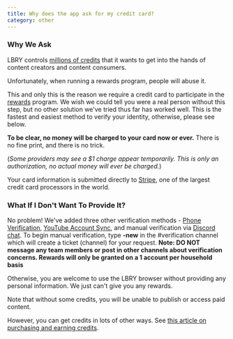 ```yaml
---
title: Why does the app ask for my credit card?
category: other
---
```


### Why We Ask

LBRY controls [millions of credits](https://lbry.io/faq/credit-policy) that it wants to get into the hands of content creators and content consumers.

Unfortunately, when running a rewards program, people will abuse it.

This and only this is the reason we require a credit card to participate in the [rewards](https://lbry.io/faq/rewards) program. We wish we could tell you were a real person without this step, but no other solution we've tried thus far has worked well. This is the fastest and easiest method to verify your identity, otherwise, please see below. 

**To be clear, no money will be charged to your card now or ever.** There is no fine print, and there is no trick.

(*Some providers may see a $1 charge appear temporarily. This is only an authorization, no actual money will ever be charged.*)

Your card information is submitted directly to [Stripe](https://stripe.com), one of the largest credit card processors in the world.

### What If I Don't Want To Provide It?

No problem! We've added three other verification methods - [Phone Verification](https://lbry.io/faq/phone), [YouTube Account Sync](https://lbry.io/faq/youtube), and manual verification via [Discord chat](https://chat.lbry.io). To begin manual verification, type **-new** in the #verification channel which will create a ticket (channel) for your request. **Note: DO NOT message any team members or post in other channels about verification concerns. Rewards will only be granted on a 1 account per household basis**

Otherwise, you are welcome to use the LBRY browser without providing any personal information. We just can't give you any rewards.

Note that without some credits, you will be unable to publish or access paid content.

However, you can get credits in lots of other ways. See [this article on purchasing and earning credits](https://lbry.io/faq/earn-credits).
